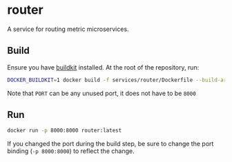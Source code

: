 # router

A service for routing metric microservices.

## Build

Ensure you have [buildkit](https://docs.docker.com/build/buildkit/) installed. At the root of the repository, run:

```sh
DOCKER_BUILDKIT=1 docker build -f services/router/Dockerfile --build-arg PORT=8000 -t router .
```

Note that `PORT` can be any unused port, it does not have to be `8000`

## Run
```sh
docker run -p 8000:8000 router:latest
```

If you changed the port during the build step, be sure to change the port binding (`-p 8000:8000`) to reflect the change.
